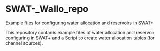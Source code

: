# SWAT-_Wallo_repo
Example files for configuring water allocation and reservoirs in SWAT+

This repository contanis example files of water allocation and reservoir configuring in SWAT+ and a Script to create water allocation tables (for channel sources).
